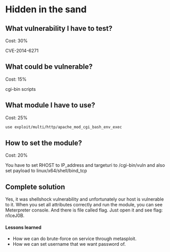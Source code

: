 # Hidden in the sand

## What vulnerability I have to test?

Cost: 30%

CVE-2014-6271

## What could be vulnerable?

Cost: 15%

cgi-bin scripts

## What module I have to use?

Cost: 25%

```bash
use exploit/multi/http/apache_mod_cgi_bash_env_exec
 ```

## How to set the module?

Cost: 20%

You have to set RHOST to IP_address and targeturi to /cgi-bin/vuln and also set payload to linux/x64/shell/bind_tcp
 
## Complete solution

Yes, it was shellshock vulnerability and unfortunately our host is vulnerable to it.
When you set all attributes correctly and run the module, you can see Meterpreter console.
And there is file called flag. Just open it and see flag: n1ceJ0B.

#### Lessons learned

  * How we can do brute-force on service through metasploit.
  * How we can set username that we want password of.

